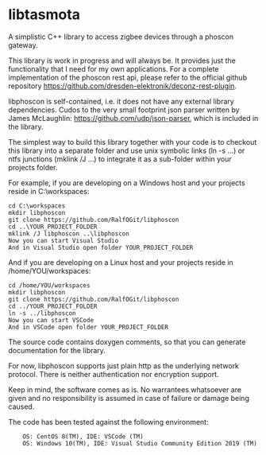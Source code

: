 # libtasmota
A simplistic C++ library to access zigbee devices through a phoscon gateway.

This library is work in progress and will always be. It provides just the functionality that I need for my own applications. For a complete implementation of the phoscon rest api, please refer to the official github repository https://github.com/dresden-elektronik/deconz-rest-plugin.

libphoscon is self-contained, i.e. it does not have any external library dependencies. Cudos to the very small footprint json parser written by James McLaughlin: https://github.com/udp/json-parser, which is included in the library.

The simplest way to build this library together with your code is to checkout this library into a separate folder and use unix symbolic links (ln -s ...) or ntfs junctions (mklink /J ...) to integrate it as a sub-folder within your projects folder.

For example, if you are developing on a Windows host and your projects reside in C:\workspaces:

    cd C:\workspaces
    mkdir libphoscon
    git clone https://github.com/RalfOGit/libphoscon
    cd ..\YOUR_PROJECT_FOLDER
    mklink /J libphoscon ..\libphoscon
    Now you can start Visual Studio
    And in Visual Studio open folder YOUR_PROJECT_FOLDER

And if you are developing on a Linux host and your projects reside in /home/YOU/workspaces:

    cd /home/YOU/workspaces
    mkdir libphoscon
    git clone https://github.com/RalfOGit/libphoscon
    cd ../YOUR_PROJECT_FOLDER
    ln -s ../libphoscon
    Now you can start VSCode
    And in VSCode open folder YOUR_PROJECT_FOLDER

The source code contains doxygen comments, so that you can generate documentation for the library.

For now, libphoscon supports just plain http as the underlying network protocol. There is neither authentication nor encryption support.

Keep in mind, the software comes as is. No warrantees whatsoever are given and no responsibility is assumed in case of failure or damage being caused.

The code has been tested against the following environment:

        OS: CentOS 8(TM), IDE: VSCode (TM)
        OS: Windows 10(TM), IDE: Visual Studio Community Edition 2019 (TM)
